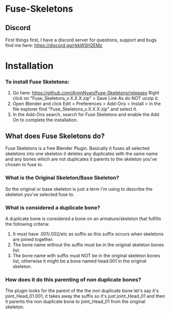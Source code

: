 # Fuse-Skeletons

## Discord
First things first, I have a discord server for questions, support and bugs find me here: https://discord.gg/rkkWSH2EMz

# Installation
### To install Fuse Skeletons:
1. Go here: https://github.com/AnimNyan/Fuse-Skeletons/releases Right click on "Fuse_Skeletons_v.X.X.X.zip" > Save Link As do NOT unzip it.
2. Open Blender and click Edit > Preferences > Add-Ons > Install > in the file explorer find "Fuse_Skeletons_v.X.X.X.zip" and select it.
3. In the Add-Ons search, search for Fuse Skeletons and enable the Add On to complete the installation.

## What does Fuse Skeletons do?
Fuse Skeletons is a free Blender Plugin. Basically it fuses all selected skeletons into one skeleton it deletes 
any duplicates with the same name and any bones which are not duplicates it parents to the skeleton you've chosen to fuse to.

### What is the Original Skeleton/Base Skeleton?
So the original or base skeleton is just a term I'm using to describe the skeleton
you've selected fuse to.

### What is considered a duplicate bone?
A duplicate bone is considered a bone on an armature/skeleton that fulfills the following criteria:
1. It must have .001/.002/etc as suffix as this suffix occurs when skeletons are joined together.
2. The bone name without the suffix must be in the original skeleton bones list.
3. The bone name with suffix must NOT be in the original skeleton bones list, otherwise it might be a bone named head.001 in the original skeleton.

### How does it do this parenting of non duplicate bones?
The plugin looks for the parent of the the non duplicate bone let's say it's joint_Head_01.001, it takes away the suffix so
it's just joint_Head_01 and then it parents the non duplicate bone to joint_Head_01 from the original skeleton.